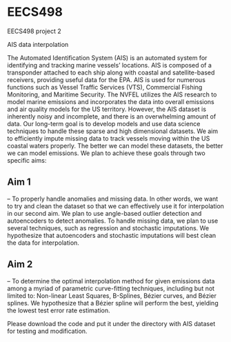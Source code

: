 # EECS498
EECS498 project 2 

AIS data interpolation

The Automated Identification System (AIS) is an automated system for identifying and tracking marine vessels’ locations. AIS is composed of a transponder attached to each ship along with coastal and satellite-based receivers, providing useful data for the EPA. AIS is used for numerous functions such as Vessel Traffic Services (VTS), Commercial Fishing Monitoring, and Maritime Security. The NVFEL utilizes the AIS research to model marine emissions and incorporates the data into overall emissions and air quality models for the US territory. However, the AIS dataset is inherently noisy and incomplete, and there is an overwhelming amount of data.
Our long-term goal is to develop models and use data science techniques to handle these sparse and high dimensional datasets. We aim to efficiently impute missing data to track vessels moving within the US coastal waters properly. The better we can model these datasets, the better we can model emissions. We plan to achieve these goals through two specific aims:

## Aim 1 
– To properly handle anomalies and missing data. In other words, we want to try and clean the dataset so that we can effectively use it for interpolation in our second aim. We plan to use angle-based outlier detection and autoencoders to detect anomalies. To handle missing data, we plan to use several techniques, such as regression and stochastic imputations. We hypothesize that autoencoders and stochastic imputations will best clean the data for interpolation.

## Aim 2 
– To determine the optimal interpolation method for given emissions data among a myriad of parametric curve-fitting techniques, including but not limited to: Non-linear Least Squares, B-Splines, Bézier curves, and Bézier splines. We hypothesize that a Bézier spline will perform the best, yielding the lowest test error rate estimation.


Please download the code and put it under the directory with AIS dataset for testing and modification.

